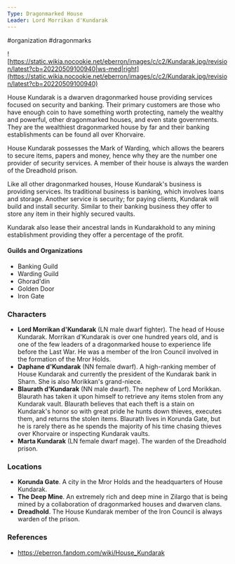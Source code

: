 ```yaml
---
Type: Dragonmarked House
Leader: Lord Morrikan d'Kundarak
---
```

 #organization #dragonmarks 

![https://static.wikia.nocookie.net/eberron/images/c/c2/Kundarak.jpg/revision/latest?cb=20220509100940|ws-med|right](https://static.wikia.nocookie.net/eberron/images/c/c2/Kundarak.jpg/revision/latest?cb=20220509100940)

House Kundarak is a dwarven dragonmarked house providing services focused on security and banking. Their primary customers are those who have enough coin to have something worth protecting, namely the wealthy and powerful, other dragonmarked houses, and even state governments. They are the wealthiest dragonmarked house by far and their banking establishments can be found all over Khorvaire.

House Kundarak possesses the Mark of Warding, which allows the bearers to secure items, papers and money, hence why they are the number one provider of security services. A member of their house is always the warden of the Dreadhold prison.

Like all other dragonmarked houses, House Kundarak's business is providing services. Its traditional business is banking, which involves loans and storage. Another service is security; for paying clients, Kundarak will build and install security. Similar to their banking business they offer to store any item in their highly secured vaults.

Kundarak also lease their ancestral lands in Kundarakhold to any mining establishment providing they offer a percentage of the profit.

#### Guilds and Organizations

* Banking Guild  
* Warding Guild
* Ghorad'din
* Golden Door
* Iron Gate

### Characters

* **Lord Morrikan d'Kundarak** (LN male dwarf fighter). The head of House Kundarak. Morrikan d'Kundarak is over one hundred years old, and is one of the few leaders of a dragonmarked house to experience life before the Last War. He was a member of the Iron Council involved in the formation of the Mror Holds.
* **Daphane d'Kundarak** (NN female dwarf). A high-ranking member of House Kundarak and currently the president of the Kundarak bank in Sharn. She is also Morikkan's grand-niece.
* **Blaurath d'Kundarak** (NN male dwarf). The nephew of Lord Morikkan. Blaurath has taken it upon himself to retrieve any items stolen from any Kundarak vault. Blaurath believes that each theft is a stain on Kundarak's honor so with great pride he hunts down thieves, executes them, and returns the stolen items. Blaurath lives in Korunda Gate, but he is rarely there as he spends the majority of his time chasing thieves over Khorvaire or inspecting Kundarak vaults.
* **Marta Kundarak** (LN female dwarf mage). The warden of the Dreadhold prison.

### Locations

* **Korunda Gate**. A city in the Mror Holds and the headquarters of House Kundarak.
* **The Deep Mine**. An extremely rich and deep mine in Zilargo that is being mined by a collaboration of dragonmarked houses and dwarven clans.
* **Dreadhold**. The House Kundarak member of the Iron Council is always warden of the prison.

### References

* https://eberron.fandom.com/wiki/House_Kundarak
